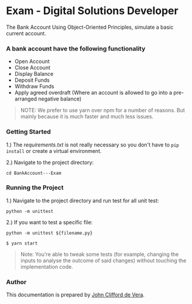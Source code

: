 # Exam - Digital Solutions Developer

The Bank Account Using Object-Oriented Principles, simulate a basic current account.

### A bank account have the following functionality

* Open Account
* Close Account 
* Display Balance
* Deposit Funds
* Withdraw Funds
* Apply agreed overdraft (Where an account is allowed to go into a pre-arranged negative balance) 

> NOTE: We prefer to use yarn over npm for a number of reasons. But mainly because it is much faster and much less issues.

### Getting Started

1.) The *requirements.txt* is not really necessary so you don't have to `pip install` or create a virtual environment.

2.) Navigate to the project directory:

`cd BankAccount---Exam`

### Running the Project

1.) Navigate to the project directory and run test for all unit test:

`python -m unittest`

2.) If you want to test a specific file:

`python -m unittest ${filename.py}`

`$ yarn start`

> Note:
> You're able to tweak some tests (for example, changing the inputs to analyse the outcome of said changes) without touching the implementation code.

### Author

This documentation is prepared by [John Clifford de Vera](https://github.com/jayzyaj).
